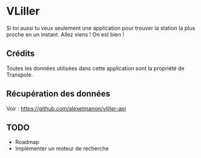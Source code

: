 # VLiller

Si toi aussi tu veux seulement une application pour trouver la station la plus proche en un instant. Allez viens ! On est bien !

## Crédits

Toutes les données utilisées dans cette application sont la propriété de Transpole.

## Récupération des données

Voir : https://github.com/alexetmanon/vliller-api

## TODO
- Roadmap
- Implémenter un moteur de recherche
